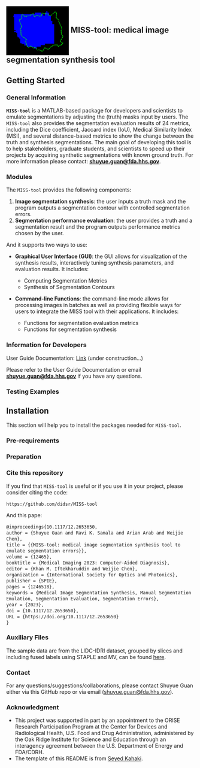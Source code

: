 <h2><img align="center" src="img/fp_img.png"> MISS-tool: medical image segmentation synthesis tool</h2>

## Getting Started

### General Information
**`MISS-tool`** is a MATLAB-based package for developers and scientists to emulate segmentations by adjusting the (truth) masks input by users. The `MISS-tool` also provides the segmentation evaluation results of 24 metrics, including the Dice coefficient, Jaccard index (IoU), Medical Similarity Index (MSI), and several distance-based metrics to show the change between the truth and synthesis segmentations. The main goal of developing this tool is to help stakeholders, graduate students, and scientists to speed up their projects by acquiring synthetic segmentations with known ground truth. For more information please contact: **[shuyue.guan@fda.hhs.gov](mailto:shuyue.guan@fda.hhs.gov)**.

### Modules
The `MISS-tool` provides the following components:
1. **Image segmentation synthesis**: the user inputs a truth mask and the program outputs a segmentation contour with controlled segmentation errors.
2. **Segmentation performance evaluation**: the user provides a truth and a segmentation result and the program outputs performance metrics chosen by the user.

And it supports two ways to use: 

* **Graphical User Interface (GUI)**: the GUI allows for visualization of the synthesis results, interactively tuning synthesis parameters, and evaluation results. It includes:
  - Computing Segmentation Metrics
  - Synthesis of Segmentation Contours

* **Command-line Functions**: the command-line mode allows for processing images in batches as well as providing flexible ways for users to integrate the MISS tool with their applications. It includes:
  - Functions for segmentation evaluation metrics
  - Functions for segmentation synthesis

### Information for Developers
User Guide Documentation: [Link](https://htmlpreview.github.io/?https://github.com/DIDSR/MISS-tool/blob/main/User%20Guide.htm) (under construction...)

Please refer to the User Guide Documentation or email  **[shuyue.guan@fda.hhs.gov](mailto:shuyue.guan@fda.hhs.gov)** if you have any questions.

### Testing Examples


## Installation
This section will help you to install the packages needed for `MISS-tool`.


### Pre-requirements


### Preparation


### Cite this repository

If you find that `MISS-tool` is useful or if you use it in your project, please consider citing the code:

```
https://github.com/didsr/MISS-tool
```

And this pape:
```
@inproceedings{10.1117/12.2653650,
author = {Shuyue Guan and Ravi K. Samala and Arian Arab and Weijie Chen},
title = {{MISS-tool: medical image segmentation synthesis tool to emulate segmentation errors}},
volume = {12465},
booktitle = {Medical Imaging 2023: Computer-Aided Diagnosis},
editor = {Khan M. Iftekharuddin and Weijie Chen},
organization = {International Society for Optics and Photonics},
publisher = {SPIE},
pages = {1246518},
keywords = {Medical Image Segmentation Synthesis, Manual Segmentation Emulation, Segmentation Evaluation, Segmentation Errors},
year = {2023},
doi = {10.1117/12.2653650},
URL = {https://doi.org/10.1117/12.2653650}
}
```

### Auxiliary Files

The sample data are from the LIDC-IDRI dataset, grouped by slices and including fused labels using STAPLE and MV, can be found [here](https://www.kaggle.com/datasets/shuyueg/lidc-idri-byslices).

### Contact
For any questions/suggestions/collaborations, please contact Shuyue Guan either via this GitHub repo or via email (shuyue.guan@fda.hhs.gov).

### Acknowledgment 
* This project was supported in part by an appointment to the ORISE Research Participation Program at the Center for Devices and Radiological Health, U.S. Food and Drug Administration, administered by the Oak Ridge Institute for Science and Education through an interagency agreement between the U.S. Department of Energy and FDA/CDRH.
* The template of this README is from [Seyed Kahaki](https://github.com/mousavikahaki).
